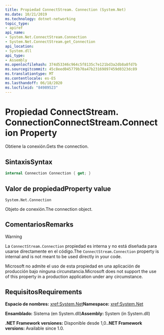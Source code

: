 ```yaml
---
title: Propiedad ConnectStream. Connection (System.Net)
ms.date: 10/21/2019
ms.technology: dotnet-networking
topic_type:
- apiref
api_name:
- System.Net.ConnectStream.Connection
- System.Net.ConnectStream.get_Connection
api_location:
- System.dll
api_type:
- Assembly
ms.openlocfilehash: 374d53346c964c5f8135c7e121bd3a2db8a8fd7b
ms.sourcegitcommit: 45c8eed045779b70a47b23169897459d0323dc89
ms.translationtype: MT
ms.contentlocale: es-ES
ms.lasthandoff: 06/18/2020
ms.locfileid: "84989523"
---
```

# <a name="connectstreamconnection-property"></a><span data-ttu-id="39a81-102">Propiedad ConnectStream. Connection</span><span class="sxs-lookup"><span data-stu-id="39a81-102">ConnectStream.Connection Property</span></span>

<span data-ttu-id="39a81-103">Obtiene la conexión.</span><span class="sxs-lookup"><span data-stu-id="39a81-103">Gets the connection.</span></span>

## <a name="syntax"></a><span data-ttu-id="39a81-104">Sintaxis</span><span class="sxs-lookup"><span data-stu-id="39a81-104">Syntax</span></span>

```csharp
internal Connection Connection { get; }
```

## <a name="property-value"></a><span data-ttu-id="39a81-105">Valor de propiedad</span><span class="sxs-lookup"><span data-stu-id="39a81-105">Property value</span></span>

`System.Net.Connection`

<span data-ttu-id="39a81-106">Objeto de conexión.</span><span class="sxs-lookup"><span data-stu-id="39a81-106">The connection object.</span></span>

## <a name="remarks"></a><span data-ttu-id="39a81-107">Comentarios</span><span class="sxs-lookup"><span data-stu-id="39a81-107">Remarks</span></span>

> [!WARNING]
> <span data-ttu-id="39a81-108">La `ConnectStream.Connection` propiedad es interna y no está diseñada para usarse directamente en el código.</span><span class="sxs-lookup"><span data-stu-id="39a81-108">The `ConnectStream.Connection` property is internal and is not meant to be used directly in your code.</span></span>
>
> <span data-ttu-id="39a81-109">Microsoft no admite el uso de esta propiedad en una aplicación de producción bajo ninguna circunstancia.</span><span class="sxs-lookup"><span data-stu-id="39a81-109">Microsoft does not support the use of this property in a production application under any circumstance.</span></span>

## <a name="requirements"></a><span data-ttu-id="39a81-110">Requisitos</span><span class="sxs-lookup"><span data-stu-id="39a81-110">Requirements</span></span>

<span data-ttu-id="39a81-111">**Espacio de nombres:** <xref:System.Net></span><span class="sxs-lookup"><span data-stu-id="39a81-111">**Namespace:** <xref:System.Net></span></span>

<span data-ttu-id="39a81-112">**Ensamblado:** Sistema (en System.dll)</span><span class="sxs-lookup"><span data-stu-id="39a81-112">**Assembly:** System (in System.dll)</span></span>

<span data-ttu-id="39a81-113">**.NET Framework versiones:** Disponible desde 1,0.</span><span class="sxs-lookup"><span data-stu-id="39a81-113">**.NET Framework versions:** Available since 1.0.</span></span>

